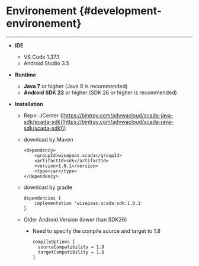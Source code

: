 # Environement {#development-environement}

---

* **IDE**
  * VS Code 1.37.1
  * Android Studio 3.5 
* **Runtime**
  * **Java 7** or higher \(Java 8 is recommended\)
  * **Android SDK 22** or higher \(SDK 26 or higher is recommended\)
* **Installation**

  * Repo: JCenter \([https://bintray.com/advwacloud/scada-java-sdk/scada-sdk](https://bintray.com/advwacloud/scada-java-sdk/scada-sdk)\)
  * download by Maven
    ```
    <dependency>
        <groupId>wisepaas.scada</groupId>
        <artifactId>sdk</artifactId>
        <version>1.0.1</version>
        <type>jar</type>
    </dependency>
    ```
  * download by gradle

    ```
    dependencies {
        implementation 'wisepaas.scada:sdk:1.0.1'
    }
    ```

  * Older Android Version \(lower than SDK26\)

    * Need to specify the compile source and target to 1.8
      ```
      compileOptions {
        sourceCompatibility = 1.8
        targetCompatibility = 1.8
      }
      ```



